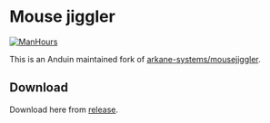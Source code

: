 # Mouse jiggler

[![ManHours](https://manhours.aiursoft.cn/r/gitlab.aiursoft.cn/anduin/mousejiggler.svg)](https://gitlab.aiursoft.cn/anduin/mousejiggler/-/commits/master?ref_type=heads)

This is an Anduin maintained fork of [arkane-systems/mousejiggler](https://github.com/arkane-systems/mousejiggler).

## Download

Download here from [release](https://github.com/Anduin2017/mousejiggler/releases).
